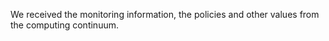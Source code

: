 We received the monitoring information, the policies and other values from the computing continuum.
